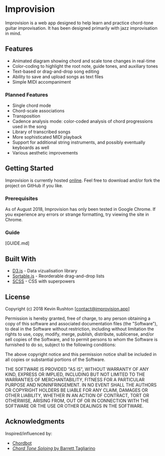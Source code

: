 # Improvision

Improvision is a web app designed to help learn and practice chord-tone guitar improvisation. It has been designed primarily with jazz improvisation in mind.

## Features

* Animated diagram showing chord and scale tone changes in real-time
* Color-coding to highlight the root note, guide tones, and auxiliary tones
* Text-based or drag-and-drop song editing
* Ability to save and upload songs as text files
* Simple MIDI accompaniment

### Planned Features

* Single chord mode
* Chord-scale associations
* Transposition
* Cadence analysis mode: color-coded analysis of chord progressions used in the song
* Library of transcribed songs
* More sophisticated MIDI playback
* Support for additional string instruments, and possibly eventually keyboards as well
* Various aesthetic improvements

## Getting Started

Improvision is currently hosted [online](https://improvision.app). Feel free to download and/or fork the project on GitHub if you like.

### Prerequisites

As of August 2018, Improvision has only been tested in Google Chrome. If you experience any errors or strange formatting, try viewing the site in Chrome.

### Guide

[GUIDE.md]

## Built With

* [D3.js](https://d3js.org/) - Data vizualisation library
* [Sortable.js](https://github.com/RubaXa/Sortable) - Reorderable drag-and-drop lists
* [SCSS](https://sass-lang.com/) - CSS with superpowers

## License

Copyright (c) 2018 Kevin Rushton [contact@improvision.app]

Permission is hereby granted, free of charge, to any person obtaining a copy
of this software and associated documentation files (the "Software"), to deal
in the Software without restriction, including without limitation the rights
to use, copy, modify, merge, publish, distribute, sublicense, and/or sell
copies of the Software, and to permit persons to whom the Software is
furnished to do so, subject to the following conditions:

The above copyright notice and this permission notice shall be included in all
copies or substantial portions of the Software.

THE SOFTWARE IS PROVIDED "AS IS", WITHOUT WARRANTY OF ANY KIND, EXPRESS OR
IMPLIED, INCLUDING BUT NOT LIMITED TO THE WARRANTIES OF MERCHANTABILITY,
FITNESS FOR A PARTICULAR PURPOSE AND NONINFRINGEMENT. IN NO EVENT SHALL THE
AUTHORS OR COPYRIGHT HOLDERS BE LIABLE FOR ANY CLAIM, DAMAGES OR OTHER
LIABILITY, WHETHER IN AN ACTION OF CONTRACT, TORT OR OTHERWISE, ARISING FROM,
OUT OF OR IN CONNECTION WITH THE SOFTWARE OR THE USE OR OTHER DEALINGS IN THE
SOFTWARE.

## Acknowledgments

Inspired/influenced by:

* [Chordbot](http://chordbot.com/)
* [*Chord Tone Soloing* by Barrett Tagliarino](https://smile.amazon.com/gp/product/0634083651/ref=oh_aui_search_detailpage?ie=UTF8&psc=1)
